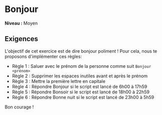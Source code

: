 # Bonjour

**Niveau :** Moyen

## Exigences

L'objectif de cet exercice est de dire bonjour poliment !
Pour cela, nous te proposons d'implémenter ces règles:

- Règle 1 : Saluer avec le prénom de la personne comme suit `Bonjour <prénom>`
- Règle 2 : Supprimer les espaces inutiles avant et après le prénom
- Règle 3 : Mettre la première lettre en capitale
- Règle 4 : Répondre Bonjour si le script est lancé de 6h00 à 17h59
- Règle 5 : Répondre Bonsoir si le script est lancé de 18h00 à 22h59
- Règle 6 : Répondre Bonne nuit si le script est lancé de 23h00 à 5h59

Bon courage !
